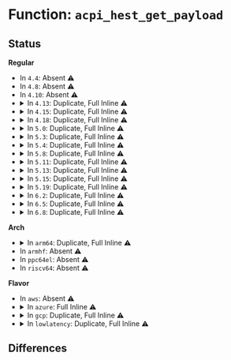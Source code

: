 # Function: <code>acpi_hest_get_payload</code>

## Status
<b>Regular</b>
<ul>
<li>
In <code>4.4</code>: Absent ⚠️
</li>
<li>
In <code>4.8</code>: Absent ⚠️
</li>
<li>
In <code>4.10</code>: Absent ⚠️
</li>
<li>
<details>
<summary>In <code>4.13</code>: Duplicate, Full Inline ⚠️</summary>

**Collision:** Static Duplication

**Inline:** Full

**Transformation:** False

**Instances:**

```
In drivers/acpi/apei/ghes.c (ffffffff8153cc50)
Location: include/acpi/ghes.h:85
Inline: True
```
```
In drivers/firmware/efi/cper.c (ffffffff81788e6f)
Location: include/acpi/ghes.h:85
Inline: True
Inline callers:
  - drivers/firmware/efi/cper.c:cper_estatus_print_section
  - drivers/firmware/efi/cper.c:cper_estatus_print_section
  - drivers/firmware/efi/cper.c:cper_estatus_print_section
  - drivers/firmware/efi/cper.c:cper_estatus_print_section
```
</details>
</li>
<li>
<details>
<summary>In <code>4.15</code>: Duplicate, Full Inline ⚠️</summary>

**Collision:** Static Duplication

**Inline:** Full

**Transformation:** False

**Instances:**

```
In drivers/acpi/apei/ghes.c (ffffffff8159f772)
Location: include/acpi/ghes.h:86
Inline: True
Inline callers:
  - drivers/acpi/apei/ghes.c:ghes_do_proc
  - drivers/acpi/apei/ghes.c:ghes_do_proc
  - drivers/acpi/apei/ghes.c:ghes_do_proc
  - drivers/acpi/apei/ghes.c:ghes_do_proc
  - drivers/acpi/apei/ghes.c:ghes_do_proc
```
```
In drivers/firmware/efi/cper.c (ffffffff817ff309)
Location: include/acpi/ghes.h:86
Inline: True
Inline callers:
  - drivers/firmware/efi/cper.c:cper_estatus_print_section
  - drivers/firmware/efi/cper.c:cper_estatus_print_section
  - drivers/firmware/efi/cper.c:cper_estatus_print_section
  - drivers/firmware/efi/cper.c:cper_estatus_print_section
```
</details>
</li>
<li>
<details>
<summary>In <code>4.18</code>: Duplicate, Full Inline ⚠️</summary>

**Collision:** Static Duplication

**Inline:** Full

**Transformation:** False

**Instances:**

```
In drivers/acpi/apei/ghes.c (ffffffff815d73d3)
Location: include/acpi/ghes.h:85
Inline: True
```
```
In drivers/firmware/efi/cper.c (ffffffff81848db1)
Location: include/acpi/ghes.h:85
Inline: True
Inline callers:
  - drivers/firmware/efi/cper.c:cper_estatus_print_section
  - drivers/firmware/efi/cper.c:cper_estatus_print_section
  - drivers/firmware/efi/cper.c:cper_estatus_print_section
  - drivers/firmware/efi/cper.c:cper_estatus_print_section
  - drivers/firmware/efi/cper.c:cper_estatus_print_section
```
</details>
</li>
<li>
<details>
<summary>In <code>5.0</code>: Duplicate, Full Inline ⚠️</summary>

**Collision:** Static Duplication

**Inline:** Full

**Transformation:** False

**Instances:**

```
In drivers/acpi/apei/ghes.c (ffffffff815f0b56)
Location: include/acpi/ghes.h:85
Inline: True
```
```
In drivers/firmware/efi/cper.c (ffffffff81875021)
Location: include/acpi/ghes.h:85
Inline: True
Inline callers:
  - drivers/firmware/efi/cper.c:cper_estatus_print_section
  - drivers/firmware/efi/cper.c:cper_estatus_print_section
  - drivers/firmware/efi/cper.c:cper_estatus_print_section
  - drivers/firmware/efi/cper.c:cper_estatus_print_section
  - drivers/firmware/efi/cper.c:cper_estatus_print_section
```
</details>
</li>
<li>
<details>
<summary>In <code>5.3</code>: Duplicate, Full Inline ⚠️</summary>

**Collision:** Static Duplication

**Inline:** Full

**Transformation:** False

**Instances:**

```
In drivers/acpi/apei/ghes.c (ffffffff8162294e)
Location: include/acpi/ghes.h:85
Inline: True
```
```
In drivers/firmware/efi/cper.c (ffffffff818b925d)
Location: include/acpi/ghes.h:85
Inline: True
Inline callers:
  - drivers/firmware/efi/cper.c:cper_estatus_print_section
  - drivers/firmware/efi/cper.c:cper_estatus_print_section
  - drivers/firmware/efi/cper.c:cper_estatus_print_section
  - drivers/firmware/efi/cper.c:cper_estatus_print_section
  - drivers/firmware/efi/cper.c:cper_estatus_print_section
```
</details>
</li>
<li>
<details>
<summary>In <code>5.4</code>: Duplicate, Full Inline ⚠️</summary>

**Collision:** Static Duplication

**Inline:** Full

**Transformation:** False

**Instances:**

```
In drivers/acpi/apei/ghes.c (ffffffff8164441e)
Location: include/acpi/ghes.h:85
Inline: True
```
```
In drivers/firmware/efi/cper.c (ffffffff818ebc4a)
Location: include/acpi/ghes.h:85
Inline: True
Inline callers:
  - drivers/firmware/efi/cper.c:cper_estatus_print_section
  - drivers/firmware/efi/cper.c:cper_estatus_print_section
  - drivers/firmware/efi/cper.c:cper_estatus_print_section
  - drivers/firmware/efi/cper.c:cper_estatus_print_section
  - drivers/firmware/efi/cper.c:cper_estatus_print_section
```
</details>
</li>
<li>
<details>
<summary>In <code>5.8</code>: Duplicate, Full Inline ⚠️</summary>

**Collision:** Static Duplication

**Inline:** Full

**Transformation:** False

**Instances:**

```
In drivers/acpi/apei/ghes.c (ffffffff816f0f2e)
Location: include/acpi/ghes.h:88
Inline: True
Inline callers:
  - drivers/acpi/apei/ghes.c:ghes_handle_memory_failure
```
```
In drivers/firmware/efi/cper.c (ffffffff819bf6a0)
Location: include/acpi/ghes.h:88
Inline: True
Inline callers:
  - drivers/firmware/efi/cper.c:cper_estatus_print_section
  - drivers/firmware/efi/cper.c:cper_estatus_print_section
  - drivers/firmware/efi/cper.c:cper_estatus_print_section
  - drivers/firmware/efi/cper.c:cper_estatus_print_section
  - drivers/firmware/efi/cper.c:cper_estatus_print_section
  - drivers/firmware/efi/cper.c:cper_estatus_print_section
  - drivers/firmware/efi/cper.c:cper_print_fw_err
```
</details>
</li>
<li>
<details>
<summary>In <code>5.11</code>: Duplicate, Full Inline ⚠️</summary>

**Collision:** Static Duplication

**Inline:** Full

**Transformation:** False

**Instances:**

```
In drivers/acpi/apei/ghes.c (ffffffff8170e10e)
Location: include/acpi/ghes.h:106
Inline: True
Inline callers:
  - drivers/acpi/apei/ghes.c:ghes_handle_memory_failure
```
```
In drivers/firmware/efi/cper.c (ffffffff81c2c438)
Location: include/acpi/ghes.h:106
Inline: True
Inline callers:
  - drivers/firmware/efi/cper.c:cper_estatus_print_section
  - drivers/firmware/efi/cper.c:cper_estatus_print_section
  - drivers/firmware/efi/cper.c:cper_estatus_print_section
  - drivers/firmware/efi/cper.c:cper_estatus_print_section
  - drivers/firmware/efi/cper.c:cper_estatus_print_section
  - drivers/firmware/efi/cper.c:cper_estatus_print_section
  - drivers/firmware/efi/cper.c:cper_print_fw_err
```
</details>
</li>
<li>
<details>
<summary>In <code>5.13</code>: Duplicate, Full Inline ⚠️</summary>

**Collision:** Static Duplication

**Inline:** Full

**Transformation:** False

**Instances:**

```
In drivers/acpi/apei/ghes.c (ffffffff816f0111)
Location: include/acpi/ghes.h:106
Inline: True
```
```
In drivers/firmware/efi/cper.c (ffffffff81c1e6b9)
Location: include/acpi/ghes.h:106
Inline: True
Inline callers:
  - drivers/firmware/efi/cper.c:cper_estatus_print_section
  - drivers/firmware/efi/cper.c:cper_estatus_print_section
  - drivers/firmware/efi/cper.c:cper_estatus_print_section
  - drivers/firmware/efi/cper.c:cper_estatus_print_section
  - drivers/firmware/efi/cper.c:cper_estatus_print_section
  - drivers/firmware/efi/cper.c:cper_estatus_print_section
  - drivers/firmware/efi/cper.c:cper_estatus_print_section
```
</details>
</li>
<li>
<details>
<summary>In <code>5.15</code>: Duplicate, Full Inline ⚠️</summary>

**Collision:** Static Duplication

**Inline:** Full

**Transformation:** False

**Instances:**

```
In drivers/acpi/apei/ghes.c (ffffffff8176a201)
Location: include/acpi/ghes.h:106
Inline: True
```
```
In drivers/firmware/efi/cper.c (ffffffff81d2fda8)
Location: include/acpi/ghes.h:106
Inline: True
Inline callers:
  - drivers/firmware/efi/cper.c:cper_estatus_print_section
  - drivers/firmware/efi/cper.c:cper_estatus_print_section
  - drivers/firmware/efi/cper.c:cper_estatus_print_section
  - drivers/firmware/efi/cper.c:cper_estatus_print_section
  - drivers/firmware/efi/cper.c:cper_estatus_print_section
  - drivers/firmware/efi/cper.c:cper_estatus_print_section
  - drivers/firmware/efi/cper.c:cper_estatus_print_section
```
</details>
</li>
<li>
<details>
<summary>In <code>5.19</code>: Duplicate, Full Inline ⚠️</summary>

**Collision:** Static Duplication

**Inline:** Full

**Transformation:** False

**Instances:**

```
In drivers/acpi/apei/ghes.c (ffffffff8189eecd)
Location: include/acpi/ghes.h:106
Inline: True
```
```
In drivers/firmware/efi/cper.c (ffffffff81efc0d2)
Location: include/acpi/ghes.h:106
Inline: True
Inline callers:
  - drivers/firmware/efi/cper.c:cper_estatus_print_section
  - drivers/firmware/efi/cper.c:cper_estatus_print_section
  - drivers/firmware/efi/cper.c:cper_estatus_print_section
  - drivers/firmware/efi/cper.c:cper_estatus_print_section
  - drivers/firmware/efi/cper.c:cper_estatus_print_section
  - drivers/firmware/efi/cper.c:cper_estatus_print_section
  - drivers/firmware/efi/cper.c:cper_estatus_print_section
```
</details>
</li>
<li>
<details>
<summary>In <code>6.2</code>: Duplicate, Full Inline ⚠️</summary>

**Collision:** Static Duplication

**Inline:** Full

**Transformation:** False

**Instances:**

```
In drivers/acpi/apei/ghes.c (ffffffff819e8248)
Location: include/acpi/ghes.h:87
Inline: True
```
```
In drivers/firmware/efi/cper.c (ffffffff81d6567b)
Location: include/acpi/ghes.h:87
Inline: True
Inline callers:
  - drivers/firmware/efi/cper.c:cper_estatus_print_section
  - drivers/firmware/efi/cper.c:cper_estatus_print_section
  - drivers/firmware/efi/cper.c:cper_estatus_print_section
  - drivers/firmware/efi/cper.c:cper_estatus_print_section
  - drivers/firmware/efi/cper.c:cper_estatus_print_section
  - drivers/firmware/efi/cper.c:cper_estatus_print_section
  - drivers/firmware/efi/cper.c:cper_estatus_print_section
  - drivers/firmware/efi/cper.c:cper_estatus_print_section
```
</details>
</li>
<li>
<details>
<summary>In <code>6.5</code>: Duplicate, Full Inline ⚠️</summary>

**Collision:** Static Duplication

**Inline:** Full

**Transformation:** False

**Instances:**

```
In drivers/acpi/apei/ghes.c (ffffffff81a30968)
Location: include/acpi/ghes.h:87
Inline: True
```
```
In drivers/firmware/efi/cper.c (ffffffff81dd07ab)
Location: include/acpi/ghes.h:87
Inline: True
Inline callers:
  - drivers/firmware/efi/cper.c:cper_estatus_print_section
  - drivers/firmware/efi/cper.c:cper_estatus_print_section
  - drivers/firmware/efi/cper.c:cper_estatus_print_section
  - drivers/firmware/efi/cper.c:cper_estatus_print_section
  - drivers/firmware/efi/cper.c:cper_estatus_print_section
  - drivers/firmware/efi/cper.c:cper_estatus_print_section
  - drivers/firmware/efi/cper.c:cper_estatus_print_section
  - drivers/firmware/efi/cper.c:cper_estatus_print_section
```
</details>
</li>
<li>
<details>
<summary>In <code>6.8</code>: Duplicate, Full Inline ⚠️</summary>

**Collision:** Static Duplication

**Inline:** Full

**Transformation:** False

**Instances:**

```
In drivers/acpi/apei/ghes.c (ffffffff81a7b0d5)
Location: include/acpi/ghes.h:91
Inline: True
Inline callers:
  - drivers/acpi/apei/ghes.c:ghes_handle_aer
```
```
In drivers/firmware/efi/cper.c (ffffffff81e89455)
Location: include/acpi/ghes.h:91
Inline: True
Inline callers:
  - drivers/firmware/efi/cper.c:cper_estatus_print_section
  - drivers/firmware/efi/cper.c:cper_estatus_print_section
  - drivers/firmware/efi/cper.c:cper_estatus_print_section
  - drivers/firmware/efi/cper.c:cper_estatus_print_section
  - drivers/firmware/efi/cper.c:cper_estatus_print_section
  - drivers/firmware/efi/cper.c:cper_estatus_print_section
  - drivers/firmware/efi/cper.c:cper_estatus_print_section
  - drivers/firmware/efi/cper.c:cper_estatus_print_section
```
</details>
</li>
</ul>
<b>Arch</b>
<ul>
<li>
<details>
<summary>In <code>arm64</code>: Duplicate, Full Inline ⚠️</summary>

**Collision:** Static Duplication

**Inline:** Full

**Transformation:** False

**Instances:**

```
In drivers/acpi/apei/ghes.c (ffff8000107af5cc)
Location: include/acpi/ghes.h:85
Inline: True
```
```
In drivers/firmware/efi/cper.c (ffff800010b5ef78)
Location: include/acpi/ghes.h:85
Inline: True
Inline callers:
  - drivers/firmware/efi/cper.c:cper_estatus_print_section
  - drivers/firmware/efi/cper.c:cper_estatus_print_section
  - drivers/firmware/efi/cper.c:cper_estatus_print_section
  - drivers/firmware/efi/cper.c:cper_estatus_print_section
  - drivers/firmware/efi/cper.c:cper_estatus_print_section
```
</details>
</li>
<li>
In <code>armhf</code>: Absent ⚠️
</li>
<li>
In <code>ppc64el</code>: Absent ⚠️
</li>
<li>
In <code>riscv64</code>: Absent ⚠️
</li>
</ul>
<b>Flavor</b>
<ul>
<li>
In <code>aws</code>: Absent ⚠️
</li>
<li>
<details>
<summary>In <code>azure</code>: Full Inline ⚠️</summary>

**Collision:** Unique Static

**Inline:** Full

**Transformation:** False

**Instances:**

```
In drivers/firmware/efi/cper.c (ffffffff8184634a)
Location: include/acpi/ghes.h:85
Inline: True
Inline callers:
  - drivers/firmware/efi/cper.c:cper_estatus_print_section
  - drivers/firmware/efi/cper.c:cper_estatus_print_section
  - drivers/firmware/efi/cper.c:cper_estatus_print_section
  - drivers/firmware/efi/cper.c:cper_estatus_print_section
  - drivers/firmware/efi/cper.c:cper_estatus_print_section
```
</details>
</li>
<li>
<details>
<summary>In <code>gcp</code>: Duplicate, Full Inline ⚠️</summary>

**Collision:** Static Duplication

**Inline:** Full

**Transformation:** False

**Instances:**

```
In drivers/acpi/apei/ghes.c (ffffffff8163825e)
Location: include/acpi/ghes.h:85
Inline: True
```
```
In drivers/firmware/efi/cper.c (ffffffff818e0aaa)
Location: include/acpi/ghes.h:85
Inline: True
Inline callers:
  - drivers/firmware/efi/cper.c:cper_estatus_print_section
  - drivers/firmware/efi/cper.c:cper_estatus_print_section
  - drivers/firmware/efi/cper.c:cper_estatus_print_section
  - drivers/firmware/efi/cper.c:cper_estatus_print_section
  - drivers/firmware/efi/cper.c:cper_estatus_print_section
```
</details>
</li>
<li>
<details>
<summary>In <code>lowlatency</code>: Duplicate, Full Inline ⚠️</summary>

**Collision:** Static Duplication

**Inline:** Full

**Transformation:** False

**Instances:**

```
In drivers/acpi/apei/ghes.c (ffffffff8165259e)
Location: include/acpi/ghes.h:85
Inline: True
```
```
In drivers/firmware/efi/cper.c (ffffffff818fd54a)
Location: include/acpi/ghes.h:85
Inline: True
Inline callers:
  - drivers/firmware/efi/cper.c:cper_estatus_print_section
  - drivers/firmware/efi/cper.c:cper_estatus_print_section
  - drivers/firmware/efi/cper.c:cper_estatus_print_section
  - drivers/firmware/efi/cper.c:cper_estatus_print_section
  - drivers/firmware/efi/cper.c:cper_estatus_print_section
```
</details>
</li>
</ul>

## Differences
